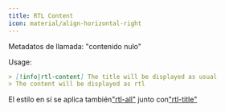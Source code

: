 ```yaml
---
title: RTL Content
icon: material/align-horizontal-right
---
```


Metadatos de llamada: "contenido nulo"

Usage:

```md
> [!info|rtl-content] The title will be displayed as usual
> The content will be displayed as rtl
```

El estilo en sí se aplica también["rtl-all"](../combined-styling/page-11.md)
junto con["rtl-title"](../title-styling/page-11.md)

